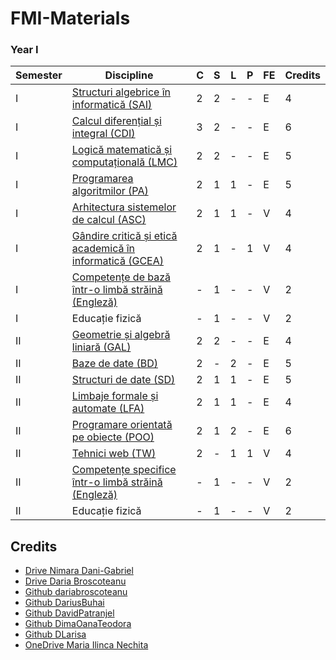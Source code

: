 # FMI-Materials

### Year I
| Semester | Discipline                                       | C | S | L | P | FE | Credits |
|----------|--------------------------------------------------|---|---|---|---|----|---------|
| I        | [Structuri algebrice în informatică (SAI)](https://github.com/Andrei137/FMI-Materials/tree/master/Year%20I/Semester%20I/Structuri%20Algebrice%20In%20Informatica)               | 2 | 2 | - | - | E  | 4       |
| I        | [Calcul diferențial și integral (CDI)](https://github.com/Andrei137/FMI-Materials/tree/master/Year%20I/Semester%20I/Calcul%20Diferential%20Si%20Integral)                   | 3 | 2 | - | - | E  | 6       |
| I        | [Logică matematică și computațională (LMC)](https://github.com/Andrei137/FMI-Materials/tree/master/Year%20I/Semester%20I/Logica%20Matematica%20Si%20Computationala)              | 2 | 2 | - | - | E  | 5       |
| I        | [Programarea algoritmilor (PA)](https://github.com/Andrei137/FMI-Materials/tree/master/Year%20I/Semester%20I/Programarea%20Algorimilor)                         | 2 | 1 | 1 | - | E  | 5       |
| I        | [Arhitectura sistemelor de calcul (ASC)](https://github.com/Andrei137/FMI-Materials/tree/master/Year%20I/Semester%20I/Arhitectura%20Sistemelor%20De%20Calcul)                 | 2 | 1 | 1 | - | V  | 4       |
| I        | [Gândire critică și etică academică în informatică (GCEA)](https://github.com/Andrei137/FMI-Materials/tree/master/Year%20I/Semester%20I/Gandire%20Critica%20Si%20Etica%20Academica)| 2 | 1 | - | 1 | V  | 4       |
| I        | [Competențe de bază într-o limbă străină (Engleză)](https://github.com/Andrei137/FMI-Materials/tree/master/Year%20I/Semester%20I/Engleza)          | - | 1 | - | - | V  | 2       |
| I        | Educație fizică                                  | - | 1 | - | - | V  | 2       |
| II       | [Geometrie și algebră liniară (GAL)](https://github.com/Andrei137/FMI-Materials/tree/master/Year%20I/Semester%20II/Geometrie%20Si%20Algebra%20Liniara)                     | 2 | 2 | - | - | E  | 4       |
| II       | [Baze de date (BD)](https://github.com/Andrei137/FMI-Materials/tree/master/Year%20I/Semester%20II/Baze%20De%20Date)                                     | 2 | - | 2 | - | E  | 5       |
| II       | [Structuri de date (SD)](https://github.com/Andrei137/FMI-Materials/tree/master/Year%20I/Semester%20II/Structuri%20De%20Date)                                | 2 | 1 | 1 | - | E  | 5       |
| II       | [Limbaje formale și automate (LFA)](https://github.com/Andrei137/FMI-Materials/tree/master/Year%20I/Semester%20II/Limbaje%20Formale%20Si%20Automate)                      | 2 | 1 | 1 | - | E  | 4       |
| II       | [Programare orientată pe obiecte (POO)](https://github.com/Andrei137/FMI-Materials/tree/master/Year%20I/Semester%20II/Programare%20Orientata%20Pe%20Obiecte)                  | 2 | 1 | 2 | - | E  | 6       |
| II       | [Tehnici web (TW)](https://github.com/Andrei137/FMI-Materials/tree/master/Year%20I/Semester%20II/Tehnici%20Web)                                      | 2 | - | 1 | 1 | V  | 4       |
| II       | [Competențe specifice într-o limbă străină (Engleză)](https://github.com/Andrei137/FMI-Materials/tree/master/Year%20I/Semester%20II/Engleza)        | - | 1 | - | - | V  | 2       |
| II       | Educație fizică                                  | - | 1 | - | - | V  | 2       |

## Credits
- [Drive Nimara Dani-Gabriel](https://drive.google.com/drive/folders/1gVY_3PJX5JIxMajo-q_55GC8_rCP-rfB)
- [Drive Daria Broscoteanu](https://drive.google.com/drive/folders/1iXGBWazMYWvQBy2hqkeEdoLE615pPhYx)
- [Github dariabroscoteanu](https://github.com/dariabroscoteanu/Algorithm-Programming)
- [Github DariusBuhai](https://github.com/DariusBuhai/FMI-Unibuc)
- [Github DavidPatranjel](https://github.com/DavidPatranjel/LearningAtFMI)
- [Github DimaOanaTeodora](https://github.com/DimaOanaTeodora/Uni-Work-2019-2022)
- [Github DLarisa](https://github.com/DLarisa/FMI-Materials-BachelorDegree-UniBuc)
- [OneDrive Maria Ilinca Nechita](https://unibucro0-my.sharepoint.com/personal/maria-ilinca_nechita_s_unibuc_ro/_layouts/15/onedrive.aspx?csf=1&web=1&e=8OIEty&cid=6ce410f4%2Dbc4c%2D4997%2Da1c7%2Dff41e8d53757&FolderCTID=0x01200017D87CFB36FD7640869729B7206EA64E)
